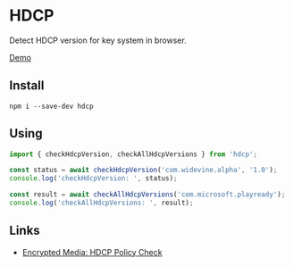 # HDCP

Detect HDCP version for key system in browser.

[Demo](https://vvideo.github.io/hdcp/index.html)

## Install
`npm i --save-dev hdcp`

## Using
```js
import { checkHdcpVersion, checkAllHdcpVersions } from 'hdcp';

const status = await checkHdcpVersion('com.widevine.alpha', '1.0');
console.log('checkHdcpVersion: ', status);

const result = await checkAllHdcpVersions('com.microsoft.playready');
console.log('checkAllHdcpVersions: ', result);
```

## Links
- [Encrypted Media: HDCP Policy Check](https://wicg.github.io/hdcp-detection/)

